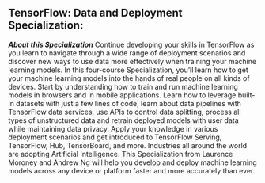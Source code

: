 ## TensorFlow: Data and Deployment Specialization:  

***About this Specialization***
Continue developing your skills in TensorFlow as you learn to navigate through a wide range of deployment scenarios and discover new ways to use data more effectively when training your machine learning models.  In this four-course Specialization, you’ll learn how to get your machine learning models into the hands of real people on all kinds of devices. Start by understanding how to train and run machine learning models in browsers and in mobile applications. Learn how to leverage built-in datasets with just a few lines of code, learn about data pipelines with TensorFlow data services, use APIs to control data splitting, process all types of unstructured data and retrain deployed models with user data while maintaining data privacy. Apply your knowledge in various deployment scenarios and get introduced to TensorFlow Serving, TensorFlow, Hub, TensorBoard, and more.  Industries all around the world are adopting Artificial Intelligence. This Specialization from Laurence Moroney and Andrew Ng will help you develop and deploy machine learning models across any device or platform faster and more accurately than ever.
